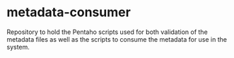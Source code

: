 # metadata-consumer
Repository to hold the Pentaho scripts used for both validation of the metadata files as well as the scripts to consume the metadata for use in the system.
